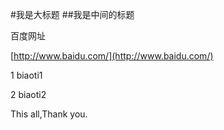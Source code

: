 #我是大标题
##我是中间的标题

百度网址

  [http://www.baidu.com/](http://www.baidu.com/)

  1  biaoti1

  2  biaoti2

This all,Thank you.

